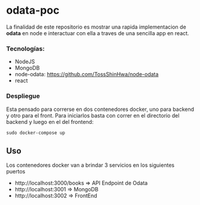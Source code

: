 # odata-poc
La finalidad de este repositorio es mostrar una rapida implementacion de **odata** en node e interactuar con ella a traves de una sencilla app
en react.

### Tecnologías:
- NodeJS
- MongoDB
- node-odata: https://github.com/TossShinHwa/node-odata
- react


### Despliegue
Esta pensado para correrse en dos contenedores docker, uno para backend y otro para el front. Para iniciarlos basta con correr en el directorio del backend y luego en el del frontend:

	sudo docker-compose up


## Uso
Los contenedores docker van a brindar 3 servicios en los siguientes puertos
- http://localhost:3000/books  => API Endpoint de Odata
- http://localhost:3001        => MongoDB
- http://localhost:3002        => FrontEnd
